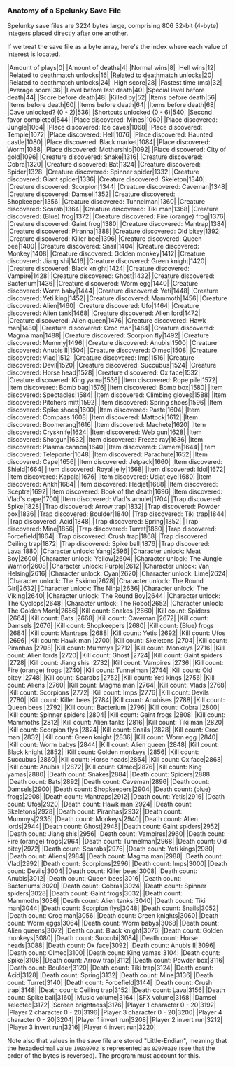 ### Anatomy of a Spelunky Save File

Spelunky save files are 3224 bytes large, comprising 806 32-bit (4-byte) integers placed directly after one another.

If we treat the save file as a byte array, here's the index where each value of interest is located.

|Amount of plays|0|
|Amount of deaths|4|
|Normal wins|8|
|Hell wins|12|
|Related to deathmatch unlocks|16|
|Related to deathmatch unlocks|20|
|Related to deathmatch unlocks|24|
|High score|28|
|Fastest time (ms)|32|
|Average score|36|
|Level before last death|40|
|Special level before death|44|
|Score before death|48|
|Killed by|52|
|Items before death|56|
|Items before death|60|
|Items before death|64|
|Items before death|68|
|Cave unlocked? (0 - 2)|536|
|Shortcuts unlocked (0 - 6)|540|
|Second favor completed|544|
|Place discovered: Mines|1060|
|Place discovered: Jungle|1064|
|Place discovered: Ice caves|1068|
|Place discovered: Temple|1072|
|Place discovered: Hell|1076|
|Place discovered: Haunted castle|1080|
|Place discovered: Black market|1084|
|Place discovered: Worm|1088|
|Place discovered: Mothership|1092|
|Place discovered: City of gold|1096|
|Creature discovered: Snake|1316|
|Creature discovered: Cobra|1320|
|Creature discovered: Bat|1324|
|Creature discovered: Spider|1328|
|Creature discovered: Spinner spider|1332|
|Creature discovered: Giant spider|1336|
|Creature discovered: Skeleton|1340|
|Creature discovered: Scorpion|1344|
|Creature discovered: Caveman|1348|
|Creature discovered: Damsel|1352|
|Creature discovered: Shopkeeper|1356|
|Creature discovered: Tunnelman|1360|
|Creature discovered: Scarab|1364|
|Creature discovered: Tiki man|1368|
|Creature discovered: (Blue) frog|1372|
|Creature discovered: Fire (orange) frog|1376|
|Creature discovered: Gaint frog|1380|
|Creature discovered: Mantrap|1384|
|Creature discovered: Piranha|1388|
|Creature discovered: Old bitey|1392|
|Creature discovered: Killer bee|1396|
|Creature discovered: Queen bee|1400|
|Creature discovered: Snail|1404|
|Creature discovered: Monkey|1408|
|Creature discovered: Golden monkey|1412|
|Creature discovered: Jiang shi|1416|
|Creature discovered: Green knight|1420|
|Creature discovered: Black knight|1424|
|Creature discovered: Vampire|1428|
|Creature discovered: Ghost|1432|
|Creature discovered: Bacterium|1436|
|Creature discovered: Worm egg|1440|
|Creature discovered: Worm baby|1444|
|Creature discovered: Yeti|1448|
|Creature discovered: Yeti king|1452|
|Creature discovered: Mammoth|1456|
|Creature discovered: Alien|1460|
|Creature discovered: Ufo|1464|
|Creature discovered: Alien tank|1468|
|Creature discovered: Alien lord|1472|
|Creature discovered: Alien queen|1476|
|Creature discovered: Hawk man|1480|
|Creature discovered: Croc man|1484|
|Creature discovered: Magma man|1488|
|Creature discovered: Scorpion fly|1492|
|Creature discovered: Mummy|1496|
|Creature discovered: Anubis|1500|
|Creature discovered: Anubis II|1504|
|Creature discovered: Olmec|1508|
|Creature discovered: Vlad|1512|
|Creature discovered: Imp|1516|
|Creature discovered: Devil|1520|
|Creature discovered: Succubus|1524|
|Creature discovered: Horse head|1528|
|Creature discovered: Ox face|1532|
|Creature discovered: King yama|1536|
|Item discovered: Rope pile|1572|
|Item discovered: Bomb bag|1576|
|Item discovered: Bomb box|1580|
|Item discovered: Spectacles|1584|
|Item discovered: Climbing gloves|1588|
|Item discovered: Pitchers mitt|1592|
|Item discovered: Spring shoes|1596|
|Item discovered: Spike shoes|1600|
|Item discovered: Paste|1604|
|Item discovered: Compass|1608|
|Item discovered: Mattock|1612|
|Item discovered: Boomerang|1616|
|Item discovered: Machete|1620|
|Item discovered: Crysknife|1624|
|Item discovered: Web gun|1628|
|Item discovered: Shotgun|1632|
|Item discovered: Freeze ray|1636|
|Item discovered: Plasma cannon|1640|
|Item discovered: Camera|1644|
|Item discovered: Teleporter|1648|
|Item discovered: Parachute|1652|
|Item discovered: Cape|1656|
|Item discovered: Jetpack|1660|
|Item discovered: Shield|1664|
|Item discovered: Royal jelly|1668|
|Item discovered: Idol|1672|
|Item discovered: Kapala|1676|
|Item discovered: Udjat eye|1680|
|Item discovered: Ankh|1684|
|Item discovered: Hedjet|1688|
|Item discovered: Sceptre|1692|
|Item discovered: Book of the death|1696|
|Item discovered: Vlad's cape|1700|
|Item discovered: Vlad's amulet|1704|
|Trap discovered: Spike|1828|
|Trap discovered: Arrow trap|1832|
|Trap discovered: Powder box|1836|
|Trap discovered: Boulder|1840|
|Trap discovered: Tiki trap|1844|
|Trap discovered: Acid|1848|
|Trap discovered: Spring|1852|
|Trap discovered: Mine|1856|
|Trap discovered: Turret|1860|
|Trap discovered: Forcefield|1864|
|Trap discovered: Crush trap|1868|
|Trap discovered: Ceiling trap|1872|
|Trap discovered: Spike ball|1876|
|Trap discovered: Lava|1880|
|Character unlock: Yang|2596|
|Character unlock: Meat Boy|2600|
|Character unlock: Yellow|2604|
|Character unlock: The Jungle Warrior|2608|
|Character unlock: Purple|2612|
|Character unlock: Van Helsing|2616|
|Character unlock: Cyan|2620|
|Character unlock: Lime|2624|
|Character unlock: The Eskimo|2628|
|Character unlock: The Round Girl|2632|
|Character unlock: The Ninja|2636|
|Character unlock: The Viking|2640|
|Character unlock: The Round Boy|2644|
|Character unlock: The Cyclops|2648|
|Character unlock: The Robot|2652|
|Character unlock: The Golden Monk|2656|
|Kill count: Snakes |2660|
|Kill count: Spiders |2664|
|Kill count: Bats |2668|
|Kill count: Caveman |2672|
|Kill count: Damsels |2676|
|Kill count: Shopkeepers |2680|
|Kill count: (Blue) frogs |2684|
|Kill count: Mantraps |2688|
|Kill count: Yetis |2692|
|Kill count: Ufos |2696|
|Kill count: Hawk man |2700|
|Kill count: Skeletons |2704|
|Kill count: Piranhas |2708|
|Kill count: Mummys |2712|
|Kill count: Monkeys  |2716|
|Kill count: Alien lords |2720|
|Kill count: Ghost |2724|
|Kill count: Gaint spiders |2728|
|Kill count: Jiang shis |2732|
|Kill count: Vampires |2736|
|Kill count: Fire (orange) frogs |2740|
|Kill count: Tunnelman |2744|
|Kill count: Old bitey |2748|
|Kill count: Scarabs |2752|
|Kill count: Yeti kings |2756|
|Kill count: Aliens |2760|
|Kill count: Magma man |2764|
|Kill count: Vlads |2768|
|Kill count: Scorpions |2772|
|Kill count: Imps |2776|
|Kill count: Devils |2780|
|Kill count: Killer bees |2784|
|Kill count: Anubises |2788|
|Kill count: Queen bees |2792|
|Kill count: Bacterium |2796|
|Kill count: Cobra |2800|
|Kill count: Spinner spiders |2804|
|Kill count: Gaint frogs |2808|
|Kill count: Mammoths |2812|
|Kill count: Alien tanks |2816|
|Kill count: Tiki man |2820|
|Kill count: Scorpion flys |2824|
|Kill count: Snails |2828|
|Kill count: Croc man |2832|
|Kill count: Green knight |2836|
|Kill count: Worm egg |2840|
|Kill count: Worm babys |2844|
|Kill count: Alien queen |2848|
|Kill count: Black knight |2852|
|Kill count: Golden monkeys |2856|
|Kill count: Succubus |2860|
|Kill count: Horse heads|2864|
|Kill count: Ox face|2868|
|Kill count: Anubis II|2872|
|Kill count: Olmec|2876|
|Kill count: King yamas|2880|
|Death count: Snakes|2884|
|Death count: Spiders|2888|
|Death count: Bats|2892|
|Death count: Caveman|2896|
|Death count: Damsels|2900|
|Death count: Shopkeepers|2904|
|Death count: (blue) frogs|2908|
|Death count: Mantraps|2912|
|Death count: Yetis|2916|
|Death count: Ufos|2920|
|Death count: Hawk man|2924|
|Death count: Skeletons|2928|
|Death count: Piranhas|2932|
|Death count: Mummys|2936|
|Death count: Monkeys|2940|
|Death count: Alien lords|2944|
|Death count: Ghost|2948|
|Death count: Gaint spiders|2952|
|Death count: Jiang shis|2956|
|Death count: Vampires|2960|
|Death count: Fire (orange) frogs|2964|
|Death count: Tunnelman|2968|
|Death count: Old bitey|2972|
|Death count: Scarabs|2976|
|Death count: Yeti kings|2980|
|Death count: Aliens|2984|
|Death count: Magma man|2988|
|Death count: Vlad|2992|
|Death count: Scorpions|2996|
|Death count: Imps|3000|
|Death count: Devils|3004|
|Death count: Killer bees|3008|
|Death count: Anubis|3012|
|Death count: Queen bees|3016|
|Death count: Bacteriums|3020|
|Death count: Cobras|3024|
|Death count: Spinner spiders|3028|
|Death count: Gaint frogs|3032|
|Death count: Mammoths|3036|
|Death count: Alien tanks|3040|
|Death count: Tiki man|3044|
|Death count: Scorpion flys|3048|
|Death count: Snails|3052|
|Death count: Croc man|3056|
|Death count: Green knights|3060|
|Death count: Worm eggs|3064|
|Death count: Worm babys|3068|
|Death count: Alien queens|3072|
|Death count: Black knight|3076|
|Death count: Golden monkeys|3080|
|Death count: Succubi|3084|
|Death count: Horse heads|3088|
|Death count: Ox face|3092|
|Death count: Anubis II|3096|
|Death count: Olmec|3100|
|Death count: King yamas|3104|
|Death count: Spike|3108|
|Death count: Arrow trap|3112|
|Death count: Powder box|3116|
|Death count: Boulder|3120|
|Death count: Tiki trap|3124|
|Death count: Acid|3128|
|Death count: Spring|3132|
|Death count: Mine|3136|
|Death count: Turret|3140|
|Death count: Forcefield|3144|
|Death count: Crush trap|3148|
|Death count: Ceiling trap|3152|
|Death count: Lava|3156|
|Death count: Spike ball|3160|
|Music volume|3164|
|SFX volume|3168|
|Damsel selected|3172|
|Screen brightness|3176|
|Player 1 character 0 - 20|3192|
|Player 2 character 0 - 20|3196|
|Player 3 character 0 - 20|3200|
|Player 4 character 0 - 20|3204|
|Player 1 invert run|3208|
|Player 2 invert run|3212|
|Player 3 invert run|3216|
|Player 4 invert run|3220|

Note also that values in the save file are stored "Little-Endian", meaning that the hexadecimal value `100a0702` is represented as `02070a10` (see that the order of the bytes is reversed). The program must account for this.